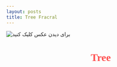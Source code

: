 ```yaml
---
layout: posts
title: Tree Fracral
---
```

![برای دیدن عکس کلیک کنید](tree.png)

<html>
<head>
    <title>tree</title>
</head>
<body>
<h1 style="text-align: center;font-family: Tahoma; color:rgba(255, 0, 0, 0.686) ">Tree</h1>
<br>
    <title>fghjk</titel>
<h4 style="text-align:right ;font-family: Tahoma">
            وکمک از تابع بازگشتی درختی رسم کردیم right,left وforward دستورات  turtle با کمک کتابخانه 
<br>
    به طوری که اندازه هر شاخه و قطر انها به مرور کم شده و در انتهای هر شاخه برگ هایی که رنگ انها رندوم بین 4 رنگ انتخاب شده کشیده شود

</h4>

<pre>import turtle
    import random
    def color():
       colorm=random.randint(1,4)
       if colorm==1:
           return "darkred"
       elif colorm==2:
           return "orangered"
       elif colorm==3:
           return "gold"
       else:
           return "red"
    def circle(n):
        turtle.begin_fill()
        pencolor=color()
        turtle.pencolor(pencolor)
        turtle.fillcolor(pencolor)
        for i in range (n):
           turtle.forward(1)
           turtle.right(360/n)
           turtle.forward(3)
           turtle.right(80)
           turtle.forward(3)
           turtle.left(80)
        turtle.pencolor("brown")
        turtle.end_fill()
              
    def s(d,r,b):
        turtle.pendown()
        if d<12 :
            circle(7)
            return 
        elif d<29 :
          circle(7)  
        turtle.pencolor("brown")
        turtle.pensize(b)
        turtle.forward(d)
        turtle.left(r)
        s(d * 0.8,r,b*0.8)
        turtle.right(r*2) 
        s(d * 0.8,r,b*0.8)
        turtle.left(r)
        turtle.penup()
        turtle.backward(d)
    
    turtle.penup()
    turtle.right(90)
    turtle.forward(100)
    turtle.pendown()
    turtle.speed(0)
    turtle.tracer(0)
    turtle.left(180)
    s(80,30,9)
    turtle.update()
    turtle.mainloop()
    </pre>

<br>

[برای دیدن سایت کلیک کنید](file:///C:/git/FC02031/s9/triangleme.html)

</body>

</html>